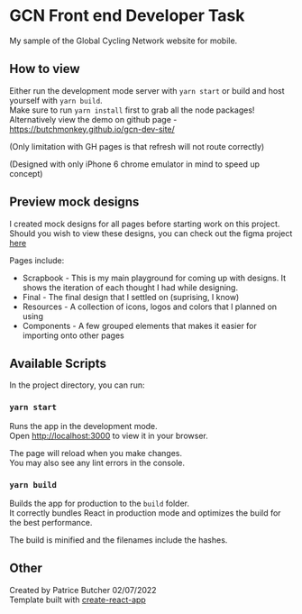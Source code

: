 # GCN Front end Developer Task

My sample of the Global Cycling Network website for mobile.

## How to view

Either run the development mode server with `yarn start` or build and host yourself with `yarn build`.\
Make sure to run `yarn install` first to grab all the node packages!\
Alternatively view the demo on github page - https://butchmonkey.github.io/gcn-dev-site/

(Only limitation with GH pages is that refresh will not route correctly)

(Designed with only iPhone 6 chrome emulator in mind to speed up concept)

## Preview mock designs

I created mock designs for all pages before starting work on this project.\
Should you wish to view these designs, you can check out the figma project [here](https://www.figma.com/file/azCF93qFHpC65BezfPbysb/GCN?node-id=3%3A265)

Pages include:

-   Scrapbook - This is my main playground for coming up with designs. It shows the iteration of each thought I had while designing.
-   Final - The final design that I settled on (suprising, I know)
-   Resources - A collection of icons, logos and colors that I planned on using
-   Components - A few grouped elements that makes it easier for importing onto other pages

## Available Scripts

In the project directory, you can run:

### `yarn start`

Runs the app in the development mode.\
Open [http://localhost:3000](http://localhost:3000) to view it in your browser.

The page will reload when you make changes.\
You may also see any lint errors in the console.

### `yarn build`

Builds the app for production to the `build` folder.\
It correctly bundles React in production mode and optimizes the build for the best performance.

The build is minified and the filenames include the hashes.

## Other

Created by Patrice Butcher 02/07/2022\
Template built with [create-react-app](https://facebook.github.io/create-react-app)

